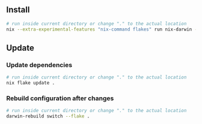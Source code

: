 ## Install

```bash
# run inside current directory or change "." to the actual location
nix --extra-experimental-features "nix-command flakes" run nix-darwin -- switch --flake .
```

## Update

### Update dependencies

```bash
# run inside current directory or change "." to the actual location
nix flake update .
```

### Rebuild configuration after changes

```bash
# run inside current directory or change "." to the actual location
darwin-rebuild switch --flake .
```
